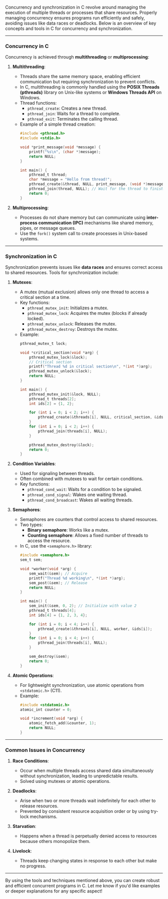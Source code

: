 Concurrency and synchronization in C revolve around managing the execution of multiple threads or processes that share resources. Properly managing concurrency ensures programs run efficiently and safely, avoiding issues like data races or deadlocks. Below is an overview of key concepts and tools in C for concurrency and synchronization.

---

### **Concurrency in C**

Concurrency is achieved through **multithreading** or **multiprocessing**:

1. **Multithreading**:
   - Threads share the same memory space, enabling efficient communication but requiring synchronization to prevent conflicts.
   - In C, multithreading is commonly handled using the **POSIX Threads (pthreads)** library on Unix-like systems or **Windows Threads API** on Windows.
   - Thread functions:
     - `pthread_create`: Creates a new thread.
     - `pthread_join`: Waits for a thread to complete.
     - `pthread_exit`: Terminates the calling thread.
   - Example of a simple thread creation:
     ```c
     #include <pthread.h>
     #include <stdio.h>

     void *print_message(void *message) {
         printf("%s\n", (char *)message);
         return NULL;
     }

     int main() {
         pthread_t thread;
         char *message = "Hello from thread!";
         pthread_create(&thread, NULL, print_message, (void *)message);
         pthread_join(thread, NULL); // Wait for the thread to finish
         return 0;
     }
     ```

2. **Multiprocessing**:
   - Processes do not share memory but can communicate using **inter-process communication (IPC)** mechanisms like shared memory, pipes, or message queues.
   - Use the `fork()` system call to create processes in Unix-based systems.

---

### **Synchronization in C**

Synchronization prevents issues like **data races** and ensures correct access to shared resources. Tools for synchronization include:

1. **Mutexes**:
   - A mutex (mutual exclusion) allows only one thread to access a critical section at a time.
   - Key functions:
     - `pthread_mutex_init`: Initializes a mutex.
     - `pthread_mutex_lock`: Acquires the mutex (blocks if already locked).
     - `pthread_mutex_unlock`: Releases the mutex.
     - `pthread_mutex_destroy`: Destroys the mutex.
   - Example:
     ```c
     pthread_mutex_t lock;

     void *critical_section(void *arg) {
         pthread_mutex_lock(&lock);
         // Critical section
         printf("Thread %d in critical section\n", *(int *)arg);
         pthread_mutex_unlock(&lock);
         return NULL;
     }

     int main() {
         pthread_mutex_init(&lock, NULL);
         pthread_t threads[2];
         int ids[2] = {1, 2};

         for (int i = 0; i < 2; i++) {
             pthread_create(&threads[i], NULL, critical_section, &ids[i]);
         }
         for (int i = 0; i < 2; i++) {
             pthread_join(threads[i], NULL);
         }

         pthread_mutex_destroy(&lock);
         return 0;
     }
     ```

2. **Condition Variables**:
   - Used for signaling between threads.
   - Often combined with mutexes to wait for certain conditions.
   - Key functions:
     - `pthread_cond_wait`: Waits for a condition to be signaled.
     - `pthread_cond_signal`: Wakes one waiting thread.
     - `pthread_cond_broadcast`: Wakes all waiting threads.

3. **Semaphores**:
   - Semaphores are counters that control access to shared resources.
   - Two types:
     - **Binary semaphore**: Works like a mutex.
     - **Counting semaphore**: Allows a fixed number of threads to access the resource.
   - In C, use the `<semaphore.h>` library:
     ```c
     #include <semaphore.h>
     sem_t sem;

     void *worker(void *arg) {
         sem_wait(&sem); // Acquire
         printf("Thread %d working\n", *(int *)arg);
         sem_post(&sem); // Release
         return NULL;
     }

     int main() {
         sem_init(&sem, 0, 2); // Initialize with value 2
         pthread_t threads[4];
         int ids[4] = {1, 2, 3, 4};

         for (int i = 0; i < 4; i++) {
             pthread_create(&threads[i], NULL, worker, &ids[i]);
         }
         for (int i = 0; i < 4; i++) {
             pthread_join(threads[i], NULL);
         }

         sem_destroy(&sem);
         return 0;
     }
     ```

4. **Atomic Operations**:
   - For lightweight synchronization, use atomic operations from `<stdatomic.h>` (C11).
   - Example:
     ```c
     #include <stdatomic.h>
     atomic_int counter = 0;

     void *increment(void *arg) {
         atomic_fetch_add(&counter, 1);
         return NULL;
     }
     ```

---

### **Common Issues in Concurrency**

1. **Race Conditions**:
   - Occur when multiple threads access shared data simultaneously without synchronization, leading to unpredictable results.
   - Solved using mutexes or atomic operations.

2. **Deadlocks**:
   - Arise when two or more threads wait indefinitely for each other to release resources.
   - Prevented by consistent resource acquisition order or by using try-lock mechanisms.

3. **Starvation**:
   - Happens when a thread is perpetually denied access to resources because others monopolize them.

4. **Livelock**:
   - Threads keep changing states in response to each other but make no progress.

---

By using the tools and techniques mentioned above, you can create robust and efficient concurrent programs in C. Let me know if you'd like examples or deeper explanations for any specific aspect!